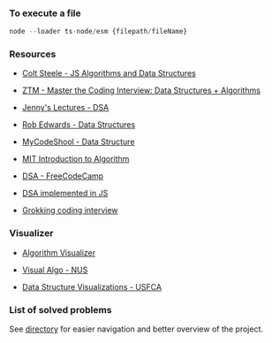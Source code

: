 ### To execute a file

```ts
node --loader ts-node/esm {filepath/fileName}
```

### Resources

- [Colt Steele - JS Algorithms and Data Structures](https://www.udemy.com/course/js-algorithms-and-data-structures-masterclass/)

- [ZTM - Master the Coding Interview: Data Structures + Algorithms](https://www.udemy.com/course/master-the-coding-interview-data-structures-algorithms/)

- [Jenny's Lectures - DSA](https://www.youtube.com/playlist?list=PLdo5W4Nhv31bbKJzrsKfMpo_grxuLl8LU)

- [Rob Edwards - Data Structures](https://www.youtube.com/playlist?list=PLpPXw4zFa0uKKhaSz87IowJnOTzh9tiBk)

- [MyCodeShool - Data Structure](https://www.youtube.com/playlist?list=PL2_aWCzGMAwI3W_JlcBbtYTwiQSsOTa6P)

- [MIT Introduction to Algorithm](https://www.youtube.com/playlist?list=PLUl4u3cNGP61Oq3tWYp6V_F-5jb5L2iHb)

- [DSA - FreeCodeCamp](https://www.youtube.com/watch?v=RBSGKlAvoiM)

- [DSA implemented in JS](https://github.com/trekhleb/javascript-algorithms)

- [Grokking coding interview](https://github.com/Chanda-Abdul/Grokking-the-Coding-Interview-Patterns)

### Visualizer

- [Algorithm Visualizer](https://algorithm-visualizer.org/)

- [Visual Algo - NUS](https://visualgo.net/en)

- [Data Structure Visualizations - USFCA](https://www.cs.usfca.edu/~galles/visualization/Algorithms.html)

### List of solved problems

See [directory](DIRECTORY.md) for easier navigation and better overview of the project.
